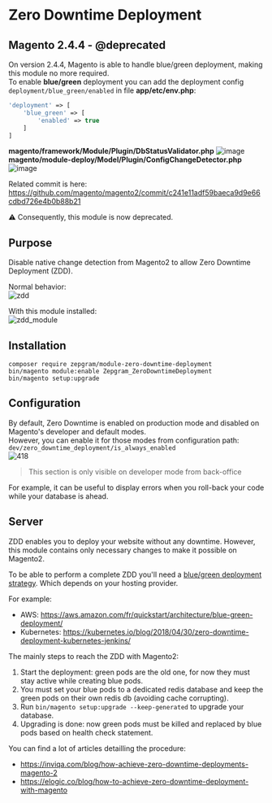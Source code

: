 # Zero Downtime Deployment #

## Magento 2.4.4 - @deprecated

On version 2.4.4, Magento is able to handle blue/green deployment, making this module no more required.<br>
To enable <b>blue/green</b> deployment you can add the deployment config `deployment/blue_green/enabled` in file <b>app/etc/env.php</b>:
```php
'deployment' => [
    'blue_green' => [
        'enabled' => true
    ]
]
```

<b>magento/framework/Module/Plugin/DbStatusValidator.php</b>
![image](https://user-images.githubusercontent.com/16258478/161338149-52febed8-d9b9-4e95-ba9d-60b999627aa5.png)
<b>magento/module-deploy/Model/Plugin/ConfigChangeDetector.php</b>
![image](https://user-images.githubusercontent.com/16258478/161338272-f72b6d73-3763-42d4-a684-1450a47290b8.png)

Related commit is here: https://github.com/magento/magento2/commit/c241e11adf59baeca9d9e66cdbd726e4b0b88b21

&#9888; Consequently, this module is now deprecated.

## Purpose

Disable native change detection from Magento2 to allow Zero Downtime Deployment (ZDD).

Normal behavior:<br>
![zdd](https://user-images.githubusercontent.com/16258478/82318767-b361cd80-99d0-11ea-86f2-7b032ad29744.png)

With this module installed:<br>
![zdd_module](https://user-images.githubusercontent.com/16258478/82321492-32590500-99d5-11ea-9c84-53756715e8d7.png)

## Installation
```
composer require zepgram/module-zero-downtime-deployment
bin/magento module:enable Zepgram_ZeroDowntimeDeployment
bin/magento setup:upgrade
```

## Configuration

By default, Zero Downtime is enabled on production mode and disabled on Magento's developer and default modes.<br>
However, you can enable it for those modes from configuration path: `dev/zero_downtime_deployment/is_always_enabled`<br>
![418](https://user-images.githubusercontent.com/16258478/133935969-7b38f61f-67e2-486c-9dd6-a836688704d5.png)
> This section is only visible on developer mode from back-office

For example, it can be useful to display errors when you roll-back your code while your database is ahead.

## Server

ZDD enables you to deploy your website without any downtime.
However, this module contains only necessary changes to make it possible on Magento2.

To be able to perform a complete ZDD you'll need a 
<a href="https://www.google.com/search?q=blue+green+deployment+strategy&oq=blue+green+deployment+strategy">blue/green deployment strategy</a>.
Which depends on your hosting provider.

For example:
- AWS: https://aws.amazon.com/fr/quickstart/architecture/blue-green-deployment/
- Kubernetes: https://kubernetes.io/blog/2018/04/30/zero-downtime-deployment-kubernetes-jenkins/

The mainly steps to reach the ZDD with Magento2:
1. Start the deployment: green pods are the old one, for now they must stay active while creating blue pods.
1. You must set your blue pods to a dedicated redis database and keep the green pods on their own redis db (avoiding cache corrupting).
1. Run `bin/magento setup:upgrade --keep-generated` to upgrade your database.
1. Upgrading is done: now green pods must be killed and replaced by blue pods based on health check statement.

You can find a lot of articles detailling the procedure:
- https://inviqa.com/blog/how-achieve-zero-downtime-deployments-magento-2
- https://elogic.co/blog/how-to-achieve-zero-downtime-deployment-with-magento
